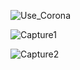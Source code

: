 ![Use_Corona](https://user-images.githubusercontent.com/64795535/104864530-8a1b8780-5939-11eb-936d-ceccea23a851.jpg)


![Capture1](https://user-images.githubusercontent.com/64795535/104368105-efc3da00-551b-11eb-82ff-c447df1dc97e.PNG)


![Capture2](https://user-images.githubusercontent.com/64795535/104369969-7ed1f180-551e-11eb-80fd-b2c5915003e8.PNG)
